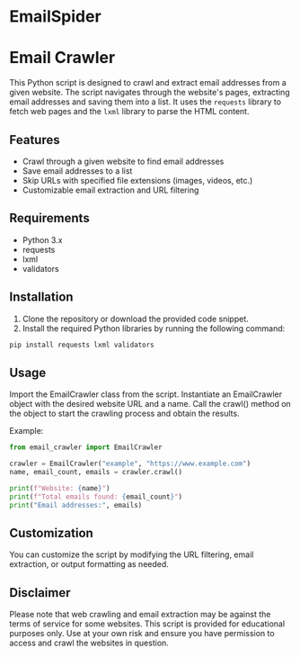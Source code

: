 # EmailSpider

# Email Crawler

This Python script is designed to crawl and extract email addresses from a given website. The script navigates through the website's pages, extracting email addresses and saving them into a list. It uses the `requests` library to fetch web pages and the `lxml` library to parse the HTML content.

## Features

- Crawl through a given website to find email addresses
- Save email addresses to a list
- Skip URLs with specified file extensions (images, videos, etc.)
- Customizable email extraction and URL filtering

## Requirements

- Python 3.x
- requests
- lxml
- validators

## Installation

1. Clone the repository or download the provided code snippet.
2. Install the required Python libraries by running the following command:

```bash
pip install requests lxml validators
```

## Usage
Import the EmailCrawler class from the script.
Instantiate an EmailCrawler object with the desired website URL and a name.
Call the crawl() method on the object to start the crawling process and obtain the results.

Example:
```python
from email_crawler import EmailCrawler

crawler = EmailCrawler("example", "https://www.example.com")
name, email_count, emails = crawler.crawl()

print(f"Website: {name}")
print(f"Total emails found: {email_count}")
print("Email addresses:", emails)
```
## Customization
You can customize the script by modifying the URL filtering, email extraction, or output formatting as needed.

## Disclaimer
Please note that web crawling and email extraction may be against the terms of service for some websites. This script is provided for educational purposes only. Use at your own risk and ensure you have permission to access and crawl the websites in question.
